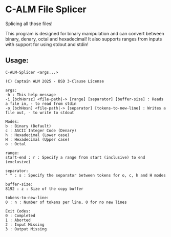 # C-ALM File Splicer

Splicing all those files!

This program is designed for binary manipulation and can convert between binary, denary, octal and hexadecimal!
It also supports ranges from inputs with support for using stdout and stdin!

## Usage:
    
    C-ALM-Splicer <args...>
    
    (C) Captain ALM 2025 - BSD 3-Clause License
    
    args:
    -h : This help message
    -i [bchHorsz] <file-path|-> [range] [separator] [buffer-size] : Reads a file in, - to read from stdin
    -o [bchHosn] <file-path|-> [separator] [tokens-to-new-line] : Writes a file out, - to write to stdout
    
    Modes:
    b : Binary (Default)
    c : ASCII Integer Code (Denary)
    h : Hexadecimal (Lower case)
    H : Hexadecimal (Upper case)
    o : Octal
    
    range:
    start-end : r : Specify a range from start (inclusive) to end (exclusive)
    
    separator:
    " " : s : Specify the separator between tokens for o, c, h and H modes
    
    buffer-size:
    8192 : z : Size of the copy buffer
    
    tokens-to-new-line:
    0 : n : Number of tokens per line, 0 for no new lines

    Exit Codes:
    0 : Completed
    1 : Aborted
    2 : Input Missing
    3 : Output Missing
    
